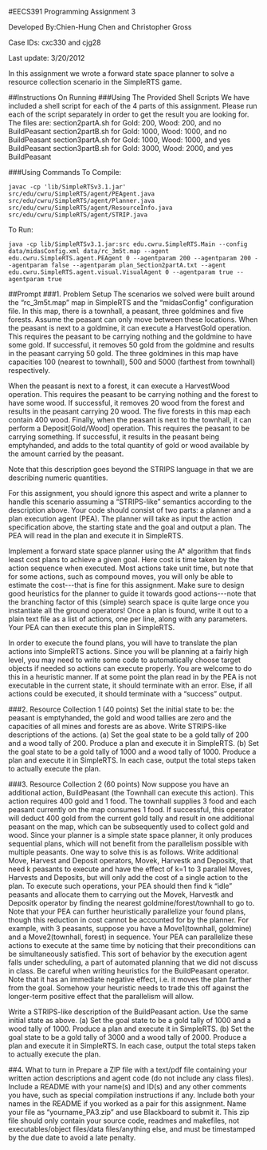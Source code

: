 #EECS391 Programming Assignment 3

Developed By:Chien-Hung Chen and Christopher Gross

Case IDs: cxc330 and cjg28

Last update: 3/20/2012

In this assignment we wrote a forward state space planner to solve a resource collection scenario in the SimpleRTS game. 

##Instructions On Running
###Using The Provided Shell Scripts
We have included a shell script for each of the 4 parts of this assignment. Please run each of the script separately in order to get the result you are looking for.
The files are:
section2partA.sh for Gold: 200, Wood: 200, and no BuildPeasant
section2partB.sh for Gold: 1000, Wood: 1000, and no BuildPeasant
section3partA.sh for Gold: 1000, Wood: 1000, and yes BuildPeasant
section3partB.sh for Gold: 3000, Wood: 2000, and yes BuildPeasant

###Using Commands
To Compile:

	javac -cp 'lib/SimpleRTSv3.1.jar' src/edu/cwru/SimpleRTS/agent/PEAgent.java src/edu/cwru/SimpleRTS/agent/Planner.java src/edu/cwru/SimpleRTS/agent/ResourceInfo.java src/edu/cwru/SimpleRTS/agent/STRIP.java

To Run:

	java -cp lib/SimpleRTSv3.1.jar:src edu.cwru.SimpleRTS.Main --config data/midasConfig.xml data/rc_3m5t.map --agent  edu.cwru.SimpleRTS.agent.PEAgent 0 --agentparam 200 --agentparam 200 --agentparam false --agentparam plan_Section2partA.txt --agent edu.cwru.SimpleRTS.agent.visual.VisualAgent 0 --agentparam true --agentparam true

##Prompt
###1. Problem Setup
The scenarios we solved were built around the “rc_3m5t.map” map in SimpleRTS and the “midasConfig” configuration file. In this map, there is a townhall, a peasant, three goldmines and five forests.  Assume the peasant can  only  move between these locations. When the peasant is next to a goldmine, it can execute a HarvestGold operation. This requires the peasant to be carrying nothing and the goldmine to have some gold. If successful, it removes 50 gold from the goldmine and results in the peasant carrying 50 gold. The three goldmines in this map have capacities 100 (nearest to townhall), 500 and 5000 (farthest from townhall) respectively. 

When the peasant is next to a forest, it can execute a HarvestWood operation. This requires the peasant to be carrying nothing and the forest to have some wood. If successful, it removes 20 wood from the forest and results in the peasant carrying 20 wood. The five forests in this map each contain 400 wood. Finally, when the peasant is next to the townhall, it can perform a Deposit[Gold/Wood] operation. This requires the peasant to be carrying  something. If successful, it results in the peasant being emptyhanded, and adds to the total quantity of gold or wood available by the amount carried by the peasant.

Note that this description goes beyond the STRIPS language in that we are describing numeric quantities. 

For this assignment, you should ignore this aspect and write a planner to handle this scenario assuming a “STRIPS-like” semantics according to the description above. Your code should consist of two parts: a planner and a plan execution agent (PEA). The planner will take as input the action specification above, the starting state and the goal and output a plan. The PEA will read in the plan and execute it in SimpleRTS. 

Implement a forward state space planner using the A* algorithm that finds least cost plans to achieve a given goal. Here cost is time taken by the action sequence when executed. Most actions take unit time, but note that for some actions, such as compound moves, you will only be able to estimate the cost---that is fine for this assignment. Make sure to design good heuristics for the planner to guide it towards good actions---note that the branching factor of this (simple) search space is quite large once you instantiate all the ground operators! Once a plan is found, write it out to a plain text file as a list of actions, one per line, along with any parameters. Your PEA can then execute this plan in SimpleRTS.

In order to execute the found plans, you will have to translate the plan actions into SimpleRTS actions. Since you will be planning at a fairly high level, you may need to write some code to automatically choose target objects if needed so actions can execute properly. You are welcome to do this in a heuristic 
manner. If at some point the plan read in by the PEA is not executable in the current state, it should terminate with an error. Else, if all actions could be executed, it should terminate with a “success” output.

###2. Resource Collection 1 (40 points)
Set the initial state to be: the peasant is emptyhanded, the gold and wood tallies are zero and the capacities of all mines and forests are as above. Write STRIPS-like descriptions of  the actions. 
(a) Set the goal state to be a gold tally of 200 and a wood tally of 200. Produce a plan and execute it in SimpleRTS. 
(b) Set the goal state to be a gold tally of 1000 and a wood tally of 1000. Produce a plan and execute it in SimpleRTS. In each case, output the total steps taken to actually execute the plan.

###3. Resource Collection 2 (60 points)
Now suppose you have an additional action, BuildPeasant (the Townhall can execute this action). This action requires 400 gold and 1 food. The townhall supplies 3 food and each peasant currently on the map consumes 1 food. If successful,  this operator will deduct 400 gold from the current gold tally and result in one additional peasant on the map, which can be subsequently used to collect gold and wood. Since your planner is a simple state space planner, it only produces sequential plans, which will not benefit from the parallelism possible with multiple peasants. One way to solve this is as follows. Write additional Move, Harvest and Deposit operators, Movek, Harvestk and Depositk, that need k peasants to execute and have the effect of k=1 to 3 parallel Moves, Harvests and Deposits, but will only add the cost of a single action to the plan. To execute such operations, your PEA should then find k “idle” peasants and allocate them to carrying out the Movek, Harvestk and Depositk operator by finding the nearest goldmine/forest/townhall to go to. Note that your PEA can further heuristically parallelize your found plans, though this reduction in cost cannot be accounted for by the planner. For example, with 3 peasants, 
suppose you have a Move1(townhall, goldmine) and a Move2(townhall, forest) in sequence. Your PEA can parallelize these actions to execute at the same time by noticing that their preconditions can be simultaneously satisfied. This sort of  behavior by the execution agent falls under scheduling, a part of 
automated planning that we did not discuss in class.  Be careful  when writing heuristics for the BuildPeasant operator. Note that it has an immediate negative effect, i.e. it moves the plan farther from the goal. Somehow your heuristic needs to trade this off against the longer-term positive effect that the parallelism will allow. 

Write a STRIPS-like description of the BuildPeasant action. Use the same initial state as above. 
(a) Set the goal state to be a gold tally of 1000 and a wood tally of 1000. Produce a plan and execute it in SimpleRTS. 
(b)  Set the goal state to be a gold tally of 3000 and a wood tally of 2000. Produce a plan and execute it in SimpleRTS. In each case, output the total steps taken to actually execute the plan.

##4. What to turn in
Prepare a ZIP file with a text/pdf file containing your written action descriptions and agent code (do not include any class files). Include a README with your name(s) and ID(s) and any other comments you have, such as special compilation instructions if any. Include both your names in the README if you 
worked as a pair for this assignment. Name your file as “yourname_PA3.zip” and use Blackboard to submit it.  This zip file should only contain your  source code, readmes and makefiles, not executables/object files/data files/anything else, and  must be timestamped by the due date to avoid a late penalty.
